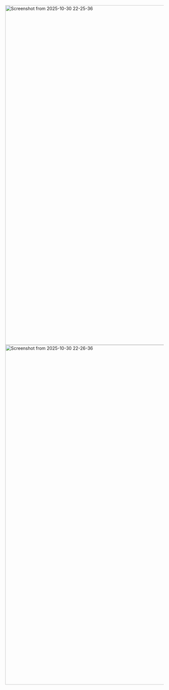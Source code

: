 <img width="1920" height="1080" alt="Screenshot from 2025-10-30 22-25-36" src="https://github.com/user-attachments/assets/206b6a15-e381-4d72-8d9e-26edc8cc7c3d" />

<img width="1920" height="1080" alt="Screenshot from 2025-10-30 22-26-36" src="https://github.com/user-attachments/assets/a580265c-c833-4c31-a481-c233e80d6d90" />
